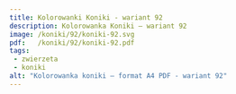 ```yaml
---
title: Kolorowanki Koniki - wariant 92
description: Kolorowanka Koniki – wariant 92
image: /koniki/92/koniki-92.svg
pdf:   /koniki/92/koniki-92.pdf
tags:
 - zwierzeta
 - koniki
alt: "Kolorowanka koniki – format A4 PDF - wariant 92"
---
```

